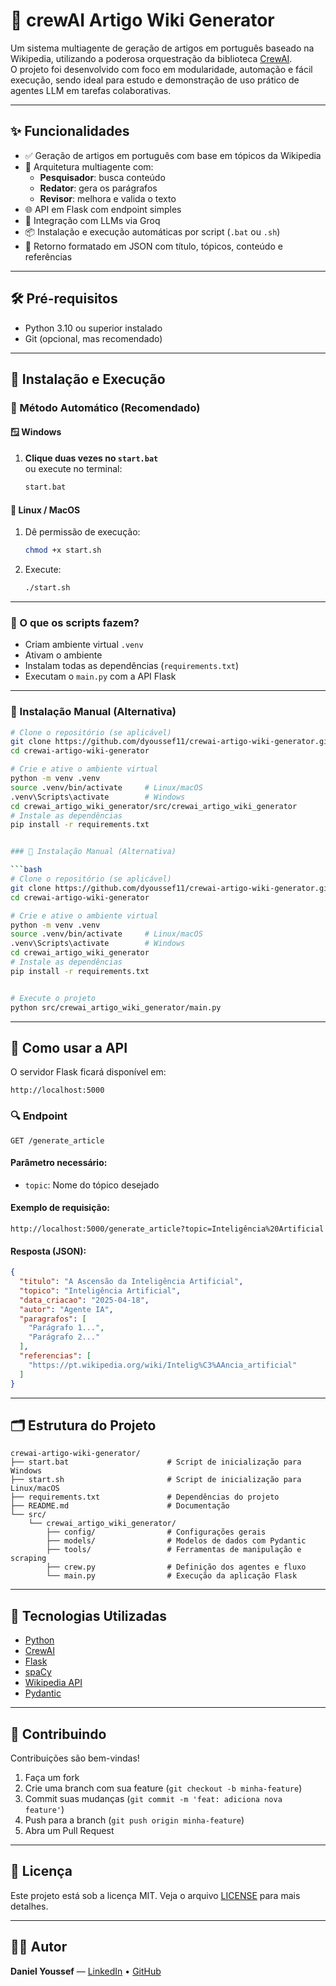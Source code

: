 
# 🧠 crewAI Artigo Wiki Generator

Um sistema multiagente de geração de artigos em português baseado na Wikipedia, utilizando a poderosa orquestração da biblioteca [CrewAI](https://www.crewai.com/).  
O projeto foi desenvolvido com foco em modularidade, automação e fácil execução, sendo ideal para estudo e demonstração de uso prático de agentes LLM em tarefas colaborativas.

---

## ✨ Funcionalidades

- ✅ Geração de artigos em português com base em tópicos da Wikipedia
- 🤖 Arquitetura multiagente com:
  - **Pesquisador**: busca conteúdo
  - **Redator**: gera os parágrafos
  - **Revisor**: melhora e valida o texto
- 🌐 API em Flask com endpoint simples
- 🧠 Integração com LLMs via Groq
- 📦 Instalação e execução automáticas por script (`.bat` ou `.sh`)
- 📝 Retorno formatado em JSON com título, tópicos, conteúdo e referências

---

## 🛠️ Pré-requisitos

- Python 3.10 ou superior instalado  
- Git (opcional, mas recomendado)

---

## 🚀 Instalação e Execução

### 🔁 Método Automático (Recomendado)

#### 🪟 **Windows**

1. **Clique duas vezes no `start.bat`**  
   ou execute no terminal:

   ```bash
   start.bat
   ```

#### 🐧 **Linux / MacOS**

1. Dê permissão de execução:

   ```bash
   chmod +x start.sh
   ```

2. Execute:

   ```bash
   ./start.sh
   ```

---

### 🧩 O que os scripts fazem?

- Criam ambiente virtual `.venv`
- Ativam o ambiente
- Instalam todas as dependências (`requirements.txt`)
- Executam o `main.py` com a API Flask

---

### 🔧 Instalação Manual (Alternativa)

```bash
# Clone o repositório (se aplicável)
git clone https://github.com/dyoussef11/crewai-artigo-wiki-generator.git
cd crewai-artigo-wiki-generator

# Crie e ative o ambiente virtual
python -m venv .venv
source .venv/bin/activate     # Linux/macOS
.venv\Scripts\activate        # Windows
cd crewai_artigo_wiki_generator/src/crewai_artigo_wiki_generator
# Instale as dependências
pip install -r requirements.txt


### 🔧 Instalação Manual (Alternativa)

```bash
# Clone o repositório (se aplicável)
git clone https://github.com/dyoussef11/crewai-artigo-wiki-generator.git
cd crewai-artigo-wiki-generator

# Crie e ative o ambiente virtual
python -m venv .venv
source .venv/bin/activate     # Linux/macOS
.venv\Scripts\activate        # Windows
cd crewai_artigo_wiki_generator
# Instale as dependências
pip install -r requirements.txt


# Execute o projeto
python src/crewai_artigo_wiki_generator/main.py
```

---

## 🧪 Como usar a API

O servidor Flask ficará disponível em:

```
http://localhost:5000
```

### 🔍 Endpoint

```
GET /generate_article
```

#### Parâmetro necessário:

- `topic`: Nome do tópico desejado

#### Exemplo de requisição:

```
http://localhost:5000/generate_article?topic=Inteligência%20Artificial
```

#### Resposta (JSON):

```json
{
  "titulo": "A Ascensão da Inteligência Artificial",
  "topico": "Inteligência Artificial",
  "data_criacao": "2025-04-18",
  "autor": "Agente IA",
  "paragrafos": [
    "Parágrafo 1...",
    "Parágrafo 2..."
  ],
  "referencias": [
    "https://pt.wikipedia.org/wiki/Intelig%C3%AAncia_artificial"
  ]
}
```

---

## 🗂️ Estrutura do Projeto

```
crewai-artigo-wiki-generator/
├── start.bat                      # Script de inicialização para Windows
├── start.sh                       # Script de inicialização para Linux/macOS
├── requirements.txt               # Dependências do projeto
├── README.md                      # Documentação
└── src/
    └── crewai_artigo_wiki_generator/
        ├── config/                # Configurações gerais
        ├── models/                # Modelos de dados com Pydantic
        ├── tools/                 # Ferramentas de manipulação e scraping
        ├── crew.py                # Definição dos agentes e fluxo
        └── main.py                # Execução da aplicação Flask
```

---

## 🧰 Tecnologias Utilizadas

- [Python](https://www.python.org/)
- [CrewAI](https://github.com/joaomdmoura/crewAI)
- [Flask](https://flask.palletsprojects.com/)
- [spaCy](https://spacy.io/)
- [Wikipedia API](https://pypi.org/project/wikipedia/)
- [Pydantic](https://docs.pydantic.dev/)

---

## 🤝 Contribuindo

Contribuições são bem-vindas!

1. Faça um fork
2. Crie uma branch com sua feature (`git checkout -b minha-feature`)
3. Commit suas mudanças (`git commit -m 'feat: adiciona nova feature'`)
4. Push para a branch (`git push origin minha-feature`)
5. Abra um Pull Request

---

## 📄 Licença

Este projeto está sob a licença MIT. Veja o arquivo [LICENSE](LICENSE) para mais detalhes.

---

## 👨‍💻 Autor

**Daniel Youssef** — [LinkedIn](https://www.linkedin.com/in/daniel-youssef-603867285/) • [GitHub](https://github.com/dyoussef11)

